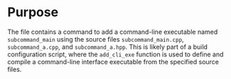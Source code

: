 # Purpose
The file contains a command to add a command-line executable named `subcommand_main` using the source files `subcommand_main.cpp`, `subcommand_a.cpp`, and `subcommand_a.hpp`. This is likely part of a build configuration script, where the `add_cli_exe` function is used to define and compile a command-line interface executable from the specified source files.

